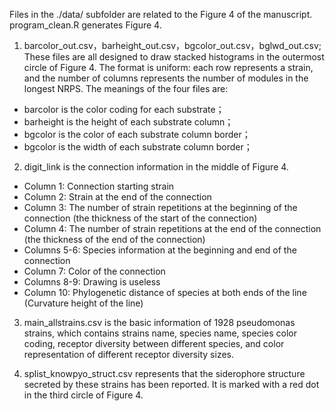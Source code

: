 Files in the ./data/ subfolder are related to the Figure 4 of the manuscript. 
program_clean.R generates Figure 4. 

1. barcolor_out.csv，barheight_out.csv，bgcolor_out.csv，bglwd_out.csv; These files are all designed to draw stacked histograms in the outermost circle of Figure 4. The format is uniform: each row represents a strain, and the number of columns represents the number of modules in the longest NRPS.
The meanings of the four files are:
- barcolor is the color coding for each substrate；
- barheight is the height of each substrate column；
- bgcolor is the color of each substrate column border；
- bgcolor is the width of each substrate column border；


2. digit_link is the connection information in the middle of Figure 4. 
- Column 1: Connection starting strain
- Column 2: Strain at the end of the connection
- Column 3: The number of strain repetitions at the beginning of the connection (the thickness of the start of the connection)
- Column 4: The number of strain repetitions at the end of the connection (the thickness of the end of the connection)
- Columns 5-6: Species information at the beginning and end of the connection
- Column 7: Color of the connection
- Columns 8-9: Drawing is useless
- Column 10: Phylogenetic distance of species at both ends of the line (Curvature height of the line)


3. main_allstrains.csv is the basic information of 1928 pseudomonas strains, which contains strains name, species name, species color coding, receptor diversity between different species, and color representation of different receptor diversity sizes.


4. splist_knowpyo_struct.csv represents that the siderophore structure secreted by these strains has been reported. It is marked with a red dot in the third circle of Figure 4.
